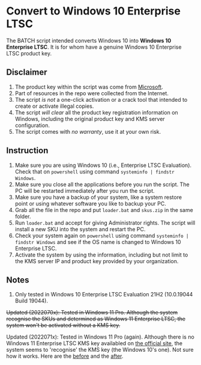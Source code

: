 # Convert to Windows 10 Enterprise LTSC
The BATCH script intended converts Windows 10 into **Windows 10 Enterprise LTSC**.
It is for whom have a genuine Windows 10 Enterprise LTSC product key.

## Disclaimer
1. The product key within the script was come from [Microsoft](https://docs.microsoft.com/en-us/windows-server/get-started/kms-client-activation-keys).
3. Part of resources in the repo were collected from the Internet.
2. The script *is not* a one-click activation or a crack tool that intended to create or activate illegal copies.
4. The script *will clear* all the product key registration information on Windows, including the original product key and KMS server configuration.
5. The script comes with *no warranty*, use it at your own risk.

## Instruction
1. Make sure you are using Windows 10 (i.e., Enterprise LTSC Evaluation). Check that on `powershell` using command `systeminfo | findstr Windows`.
2. Make sure you close all the applications before you run the script. The PC will be restarted immediately after you run the script.
3. Make sure you have a backup of your system, like a system restore point or using whatever software you like to backup your PC.
4. Grab all the file in the repo and put `loader.bat` and `skus.zip` in the same folder.
5. Run `loader.bat` and accept for giving Administrator rights. The script will install a new SKU into the system and restart the PC.
6. Check your system again on `powershell` using command `systeminfo | findstr Windows` and see if the OS name is changed to Windows 10 Enterprise LTSC.
7. Activate the system by using the information, including but not limit to the KMS server IP and product key provided by your organization.

## Notes
1. Only tested in Windows 10 Enterprise LTSC Evaluation 21H2 (10.0.19044 Build 19044).

~~Updated (2022070x): Tested in Windows 11 Pro. Although the system recognise the SKUs and determined as Windows 11 Enterprise LTSC, the system won't be activated without a KMS key.~~

Updated (2022071x): Tested in Windows 11 Pro (again). Although there is no Windows 11 Enterprise LTSC KMS key availabled on [the official site](https://docs.microsoft.com/en-us/windows-server/get-started/kms-client-activation-keys), the system seems to 'recognise' the KMS key (the Windows 10's one). Not sure how it works. Here are the [before](./Win11_Ltsc/1_before.png) and the [after](./Win11_Ltsc/2_after.png).
